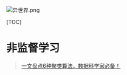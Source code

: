 ![异世界.png](https://upload-images.jianshu.io/upload_images/15675864-e39212ac990782cf.png)

[TOC]

# 非监督学习

> [一文盘点6种聚类算法，数据科学家必备！](https://www.jianshu.com/p/1bebb2294bce)

